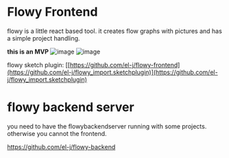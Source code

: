 # Flowy Frontend

flowy is a little react based tool. 
it creates flow graphs with pictures and has a simple project handling.

**this is an MVP**
![image](https://github.com/el-j/flowy-frontend/assets/2795534/69b8509d-2d66-429e-a2f6-e32f4e4ad859)
![image](https://github.com/el-j/flowy-frontend/assets/2795534/68021ee3-ba61-42a1-b3d6-f26ebb624099)



flowy sketch plugin:
[[https://github.com/el-j/flowy-frontend](https://github.com/el-j/flowy_import.sketchplugin)](https://github.com/el-j/flowy_import.sketchplugin)

# flowy backend server
you need to have the flowybackendserver running with some projects. otherwise you cannot the frontend.

https://github.com/el-j/flowy-backend
